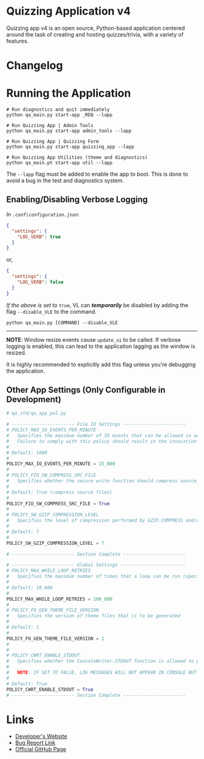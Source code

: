 # Quizzing Application v4

Quizzing app v4 is an open source, Python-based application centered around the task of creating and hosting quizzes/trivia, with a variety of features. 

# Changelog

# Running the Application

```shell
# Run diagnostics and quit immediately
python qa_main.py start-app _RDQ --lapp

# Run Quizzing App | Admin Tools
python qa_main.py start-app admin_tools --lapp

# Run Quizzing App | Quizzing Form
python qa_main.py start-app quizzing_app --lapp

# Run Quizzing App Utilities (theme and diagnostics)
python qa_main.pt start-app util --lapp
```

The `--lapp` flag must be added to enable the app to boot. This is done to avoid a bug in
the test and diagnostics system.

## Enabling/Disabling Verbose Logging
_In `.conf\configuration.json`_:

```JSON
{
  "settings": {
    "LOG_VERB": true
  }
}
```

or,

```JSON
{
  "settings": {
    "LOG_VERB": false
  }
}
```

_If the above is set to `true`_, VL can **_temporarily_** be disabled by adding the flag `--disable_VLE` to the command.

```shell
python qa_main.py [COMMAND] --disable_VLE
```


---
__NOTE__: Window resize events cause `update_ui` to be called. If verbose logging is enabled, this can lead to the 
application lagging as the window is resized.

It is highly recommended to explicitly add this flag unless you're debugging the application.

## Other App Settings (Only Configurable in Development)
```python
# qa_std/qa_app_pol.py

# ----------------------- File IO Settings -----------------------
# POLICY_MAX_IO_EVENTS_PER_MINUTE
#   Specifies the maximum number of IO events that can be allowed in any given one-minute period
#   Failure to comply with this policy should result in the invocation of a IOError exception
#
# Default: 1000
#
POLICY_MAX_IO_EVENTS_PER_MINUTE = 15_000
#
# POLICY_FIO_SW_COMPRESS_SRC_FILE
#   Specifies whether the secure write function should compress source files (if secure write mode is enabled)
#
# Default: True (compress source files)
#
POLICY_FIO_SW_COMPRESS_SRC_FILE = True
#
# POLICY_SW_GZIP_COMPRESSION_LEVEL
#   Specifies the level of compression performed by GZIP.COMPRESS and/or ZLIB.COMPRESS in SW functions.
#
# Default: 7
#
POLICY_SW_GZIP_COMPRESSION_LEVEL = 7

# ----------------------- Section Complete -----------------------

# ----------------------- Global Settings ------------------------
# POLICY_MAX_WHILE_LOOP_RETRIES
#   Specifies the maximum number of times that a loop can be run (specifically a while loop).
#
# Default: 10_000
#
POLICY_MAX_WHILE_LOOP_RETRIES = 100_000
#
# POLICY_FO_GEN_THEME_FILE_VERSION
#   Specifies the version of theme files that is to be generated
#
# Default: 1
#
POLICY_FO_GEN_THEME_FILE_VERSION = 1
#
#
# POLICY_CWRT_ENABLE_STDOUT
#   Specifies whether the ConsoleWriter.STDOUT function is allowed to print messages to console.
#
#   NOTE: IF SET TO FALSE, LOG MESSAGES WILL NOT APPEAR IN CONSOLE BUT WILL STILL BE SAVED TO THE LOG FILE.
#
# Default: True
POLICY_CWRT_ENABLE_STDOUT = True
# ----------------------- Section Complete -----------------------
```

# Links
* [Developer's Website](https://geetansh.ca)
* [Bug Report Link](https://geetansh.ca/quizzing-app-v4-bug-report/)
* [Official GitHub Page](https://github.com/GeetanshGautam0/QAS4)
